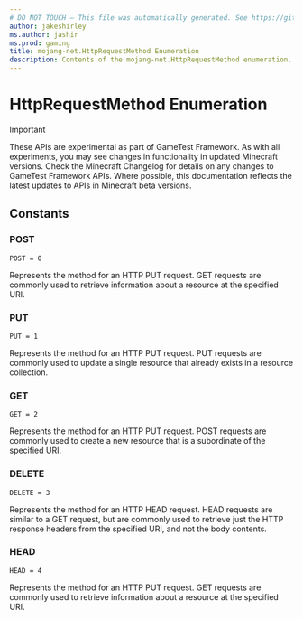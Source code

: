 ```yaml
---
# DO NOT TOUCH — This file was automatically generated. See https://github.com/Mojang/MinecraftScriptingApiDocsGenerator to modify descriptions, examples, etc.
author: jakeshirley
ms.author: jashir
ms.prod: gaming
title: mojang-net.HttpRequestMethod Enumeration
description: Contents of the mojang-net.HttpRequestMethod enumeration.
---
```

# HttpRequestMethod Enumeration
>[!IMPORTANT]
>These APIs are experimental as part of GameTest Framework. As with all experiments, you may see changes in functionality in updated Minecraft versions. Check the Minecraft Changelog for details on any changes to GameTest Framework APIs. Where possible, this documentation reflects the latest updates to APIs in Minecraft beta versions.

## Constants
### **POST**
`POST = 0`

Represents the method for an HTTP PUT request. GET requests are commonly used to retrieve information about a resource at the specified URI.

### **PUT**
`PUT = 1`

Represents the method for an HTTP PUT request. PUT requests are commonly used to update a single resource that already exists in a resource collection.

### **GET**
`GET = 2`

Represents the method for an HTTP PUT request. POST requests are commonly used to create a new resource that is a subordinate of the specified URI.

### **DELETE**
`DELETE = 3`

Represents the method for an HTTP HEAD request. HEAD requests are similar to a GET request, but are commonly used to retrieve just the HTTP response headers from the specified URI, and not the body contents.

### **HEAD**
`HEAD = 4`

Represents the method for an HTTP PUT request. GET requests are commonly used to retrieve information about a resource at the specified URI.

